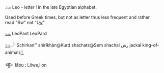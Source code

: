 𓃭 Leo - letter l in the late Egyptian alphabet.  

Used before Greek times, but not as letter thus less frequent and rather read "Rw" not "L[w](w)"  

[𓃮](𓃮) LeoPant LeoPard  

[𓃬](𓃬)𓌳 Schirkan™ shirîkhân@Kurd shachats@Sem shachal رش jackal king-of-animals[𓄛](𓄛)  

𒊊 lābu : Löwe,lion  